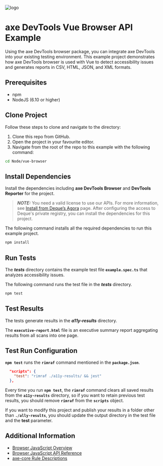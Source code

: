 ![logo](./docs/logo-browser-vue.png)

# axe DevTools Vue Browser API Example

Using the axe DevTools browser package, you can integrate axe DevTools into your existing testing environment. This example project demonstrates how axe DevTools browser is used with Vue to detect accessibility issues and generates reports in CSV, HTML, JSON, and XML formats.

## Prerequisites

- npm
- NodeJS (6.10 or higher)

## Clone Project

Follow these steps to clone and navigate to the directory:

1. Clone this repo from GitHub.
2. Open the project in your favourite editor.
3. Navigate from the root of the repo to this example with the following command:

```sh
cd Node/vue-browser
```

## Install Dependencies

Install the dependencies including **axe DevTools Browser** and **DevTools Reporter** for the project.

> **_NOTE:_**
> You need a valid license to use our APIs. For more information, see [Install from Deque’s Agora](https://docs.deque.com/devtools-html/4.0.0/en/node-br-install-agora) page. After configuring the access to Deque's private registry, you can install the dependencies for this project.

The following command installs all the required dependencies to run this example project.

```sh
npm install
```

## Run Tests

The **_tests_** directory contains the example test file **`example.spec.ts`** that analyzes accessibility issues.

The following command runs the test file in the **_tests_** directory.

```sh
npm test
```

## Test Results

The tests generate results in the **_a11y-results_** directory.

The **`executive-report.html`** file is an executive summary report aggregating results from all scans into one page.

## Test Run Configuration

**`npm test`** runs the **`rimraf`** command mentioned in the **`package.json`**.

```json
  "scripts": {
    "test": "rimraf ./a11y-results/ && jest"
  },
```

Every time you run **`npm test`**, the **`rimraf`** command clears all saved results from the **`a11y-results`** directory, so if you want to retain previous test results, you should remove **`rimraf`** from the **`scripts`** object.

If you want to modify this project and publish your results in a folder other than **`./ally-results`**, you should update the output directory in the test file and the **test** parameter.

## Additional Information

- [Browser JavaScript Overview](https://docs.deque.com/devtools-html/4.0.0/en/node-br-overview)
- [Browser JavaScript API Reference](https://docs.deque.com/devtools-html/4.0.0/en/node-br-ref-overview)
- [axe-core Rule Descriptions](https://github.com/dequelabs/axe-core/blob/master/doc/rule-descriptions.md)
